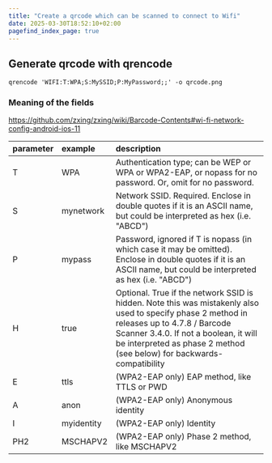 ```yaml
---
title: "Create a qrcode which can be scanned to connect to Wifi"
date: 2025-03-30T18:52:10+02:00
pagefind_index_page: true
---
```


## Generate qrcode with qrencode

```terminal
qrencode 'WIFI:T:WPA;S:MySSID;P:MyPassword;;' -o qrcode.png
```

### Meaning of the fields

https://github.com/zxing/zxing/wiki/Barcode-Contents#wi-fi-network-config-android-ios-11

| parameter | example    | description |
| :-------- | :--------- | :---------- |
| T         | WPA        |  Authentication type; can be WEP or WPA or WPA2-EAP, or nopass for no password. Or, omit for no password. |
| S         | mynetwork  | Network SSID. Required. Enclose in double quotes if it is an ASCII name, but could be interpreted as hex (i.e. "ABCD") |
| P         | mypass     | Password, ignored if T is nopass (in which case it may be omitted). Enclose in double quotes if it is an ASCII name, but could be interpreted as hex (i.e. "ABCD") |
| H         | true       | Optional. True if the network SSID is hidden. Note this was mistakenly also used to specify phase 2 method in releases up to 4.7.8 / Barcode Scanner 3.4.0. If not a boolean, it will be interpreted as phase 2 method (see below) for backwards-compatibility |
| E         | ttls       | (WPA2-EAP only) EAP method, like TTLS or PWD |
| A         | anon       | (WPA2-EAP only) Anonymous identity |
| I         | myidentity | (WPA2-EAP only) Identity |
| PH2       | MSCHAPV2   | (WPA2-EAP only) Phase 2 method, like MSCHAPV2 |

